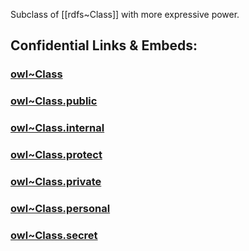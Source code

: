 Subclass of [[rdfs~Class]] with more expressive power. 


## Confidential Links & Embeds: 

### [owl~Class](/_Standards/W3C/RDF(Resource_Description_Framework)/RDF~Classes/owl~Class.md) 

### [owl~Class.public](/_public/W3C/RDF(Resource_Description_Framework)/RDF~Classes/owl~Class.public.md) 

### [owl~Class.internal](/_internal/W3C/RDF(Resource_Description_Framework)/RDF~Classes/owl~Class.internal.md) 

### [owl~Class.protect](/_protect/W3C/RDF(Resource_Description_Framework)/RDF~Classes/owl~Class.protect.md) 

### [owl~Class.private](/_private/W3C/RDF(Resource_Description_Framework)/RDF~Classes/owl~Class.private.md) 

### [owl~Class.personal](/_personal/W3C/RDF(Resource_Description_Framework)/RDF~Classes/owl~Class.personal.md) 

### [owl~Class.secret](/_secret/W3C/RDF(Resource_Description_Framework)/RDF~Classes/owl~Class.secret.md)

